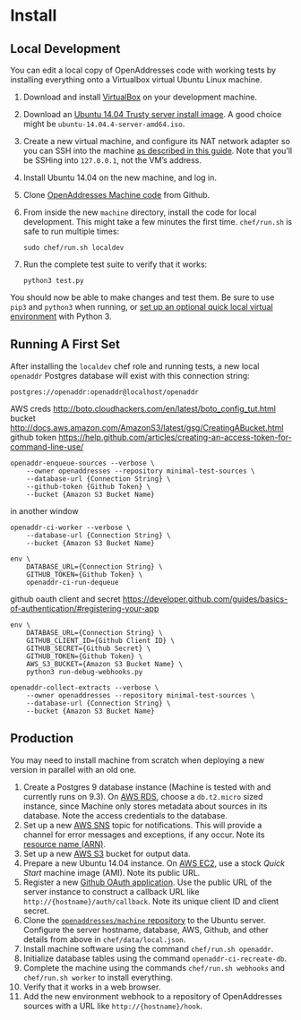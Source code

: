 Install
=======

Local Development
-----------------

You can edit a local copy of OpenAddresses code with working tests by installing everything onto a Virtualbox virtual Ubuntu Linux machine.

1.  Download and install [VirtualBox](https://www.virtualbox.org/wiki/Downloads) on your development machine.
2.  Download an [Ubuntu 14.04 Trusty server install image](http://releases.ubuntu.com/14.04/). A good choice might be `ubuntu-14.04.4-server-amd64.iso`.
3.  Create a new virtual machine, and configure its NAT network adapter so you can SSH into the machine [as described in this guide](http://stackoverflow.com/questions/5906441/how-to-ssh-to-a-virtualbox-guest-externally-through-a-host#10532299). Note that you’ll be SSHing into `127.0.0.1`, not the VM’s address.
4.  Install Ubuntu 14.04 on the new machine, and log in.
5.  Clone [OpenAddresses Machine code](https://github.com/openaddresses/machine) from Github.
6.  From inside the new `machine` directory, install the code for local development. This might take a few minutes the first time. `chef/run.sh` is safe to run multiple times:
    
        sudo chef/run.sh localdev
    
7.  Run the complete test suite to verify that it works:
    
        python3 test.py

You should now be able to make changes and test them. Be sure to use `pip3` and `python3` when running, or [set up an optional quick local virtual environment](http://docs.python-guide.org/en/latest/dev/virtualenvs/) with Python 3.

Running A First Set
-------------------

After installing the `localdev` chef role and running tests, a new local
`openaddr` Postgres database will exist with this connection string:

    postgres://openaddr:openaddr@localhost/openaddr

AWS creds http://boto.cloudhackers.com/en/latest/boto_config_tut.html
bucket http://docs.aws.amazon.com/AmazonS3/latest/gsg/CreatingABucket.html
github token https://help.github.com/articles/creating-an-access-token-for-command-line-use/

    openaddr-enqueue-sources --verbose \
        --owner openaddresses --repository minimal-test-sources \
        --database-url {Connection String} \
        --github-token {Github Token} \
        --bucket {Amazon S3 Bucket Name}

in another window

    openaddr-ci-worker --verbose \
        --database-url {Connection String} \
        --bucket {Amazon S3 Bucket Name}

    env \
        DATABASE_URL={Connection String} \
        GITHUB_TOKEN={Github Token} \
        openaddr-ci-run-dequeue

github oauth client and secret https://developer.github.com/guides/basics-of-authentication/#registering-your-app

    env \
        DATABASE_URL={Connection String} \
        GITHUB_CLIENT_ID={Github Client ID} \
        GITHUB_SECRET={Github Secret} \
        GITHUB_TOKEN={Github Token} \
        AWS_S3_BUCKET={Amazon S3 Bucket Name} \
        python3 run-debug-webhooks.py

    openaddr-collect-extracts --verbose \
        --owner openaddresses --repository minimal-test-sources \
        --database-url {Connection String} \
        --bucket {Amazon S3 Bucket Name}

Production
----------

You may need to install machine from scratch when deploying a new version in parallel with an old one.

1.  Create a Postgres 9 database instance (Machine is tested with and currently runs on 9.3). On [AWS RDS](https://aws.amazon.com/rds/), choose a `db.t2.micro` sized instance, since Machine only stores metadata about sources in its database. Note the access credentials to the database.
2.  Set up a new [AWS SNS](https://aws.amazon.com/sns/) topic for notifications. This will provide a channel for error messages and exceptions, if any occur. Note its [resource name (ARN)](http://docs.aws.amazon.com/general/latest/gr/aws-arns-and-namespaces.html).
3.  Set up a new [AWS S3](https://aws.amazon.com/s3/) bucket for output data.
4.  Prepare a new Ubuntu 14.04 instance. On [AWS EC2](https://aws.amazon.com/ec2/), use a stock _Quick Start_ machine image (AMI). Note its public URL.
5.  Register a new [Github OAuth application](https://developer.github.com/v3/oauth/). Use the public URL of the server instance to construct a callback URL like `http://{hostname}/auth/callback`. Note its unique client ID and client secret.
6.  Clone the [`openaddresses/machine` repository](https://github.com/openaddresses/machine) to the Ubuntu server. Configure the server hostname, database, AWS, Github, and other details from above in `chef/data/local.json`.
7.  Install machine software using the command `chef/run.sh openaddr`.
8.  Initialize database tables using the command `openaddr-ci-recreate-db`.
9.  Complete the machine using the commands `chef/run.sh webhooks` and `chef/run.sh worker` to install everything.
10. Verify that it works in a web browser.
10. Add the new environment webhook to a repository of OpenAddresses sources with a URL like `http://{hostname}/hook`.
